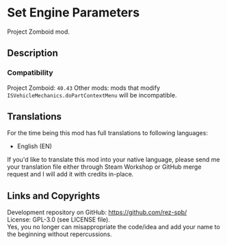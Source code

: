 # Set Engine Parameters
Project Zomboid mod.
## Description

### Compatibility
Project Zomboid: `40.43`
Other mods: mods that modify `ISVehicleMechanics.doPartContextMenu` will be incompatible.

## Translations
For the time being this mod has full translations to following languages:
* English (EN)

If you'd like to translate this mod into your native language, please send me your translation file either through Steam Workshop or GitHub merge request and I will add it with credits in-place.
## Links and Copyrights
Development repository on GitHub: https://github.com/rez-spb/  
License: GPL-3.0 (see LICENSE file).  
Yes, you no longer can misappropriate the code/idea and add your name to the beginning without repercussions.